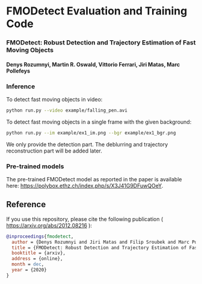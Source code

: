 # FMODetect Evaluation and Training Code 

### FMODetect: Robust Detection and Trajectory Estimation of Fast Moving Objects
#### Denys Rozumnyi, Martin R. Oswald, Vittorio Ferrari, Jiri Matas, Marc Pollefeys

### Inference
To detect fast moving objects in video:
```bash
python run.py --video example/falling_pen.avi
```

To detect fast moving objects in a single frame with the given background:
```bash
python run.py --im example/ex1_im.png --bgr example/ex1_bgr.png
```

We only provide the detection part. The deblurring and trajectory reconstruction part will be added later.

### Pre-trained models

The pre-trained FMODetect model as reported in the paper is available here: https://polybox.ethz.ch/index.php/s/X3J41G9DFuwQOeY.

Reference
------------
If you use this repository, please cite the following publication ( https://arxiv.org/abs/2012.08216 ):

```bibtex
@inproceedings{fmodetect,
  author = {Denys Rozumnyi and Jiri Matas and Filip Sroubek and Marc Pollefeys and Martin R. Oswald},
  title = {FMODetect: Robust Detection and Trajectory Estimation of Fast Moving Objects},
  booktitle = {arxiv},
  address = {online},
  month = dec,
  year = {2020}
}
```
